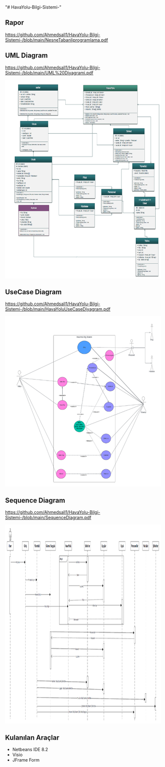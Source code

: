 "# HavaYolu-Bilgi-Sistemi-" 

<h2><a href="https://github.com/Ahmedsall1/HavaYolu-Bilgi-Sistemi-/blob/main/NesneTabanliprogramlama.pdf"></a>Rapor</h2>

<a>https://github.com/Ahmedsall1/HavaYolu-Bilgi-Sistemi-/blob/main/NesneTabanliprogramlama.pdf</a>

<h2> UML Diagram </h2>

<a>https://github.com/Ahmedsall1/HavaYolu-Bilgi-Sistemi-/blob/main/UML%20Diyagrami.pdf</a>

<img src="https://github.com/Ahmedsall1/HavaYolu-Bilgi-Sistemi-/blob/main/foto/Screenshot%202024-04-03%20100524.png" width="675" height="641" >

<h2> UseCase Diagram </h2>

<a>https://github.com/Ahmedsall1/HavaYolu-Bilgi-Sistemi-/blob/main/HavaYoluUseCaseDiyagram.pdf</a>

<img src="https://github.com/Ahmedsall1/HavaYolu-Bilgi-Sistemi-/blob/main/foto/Screenshot%202024-04-03%20100755.png" width="1196" height="550">

<h2> Sequence Diagram </h2>

<a>https://github.com/Ahmedsall1/HavaYolu-Bilgi-Sistemi-/blob/main/SequenceDiagram.pdf</a>

<img src="https://github.com/Ahmedsall1/HavaYolu-Bilgi-Sistemi-/blob/main/foto/Screenshot%202024-04-03%20100708.png" width="801" height="643">

<h2> Kulanılan Araçlar </h2>
<ul>
    <li> Netbeans IDE 8.2 </li>
    <li> Visio </li>
    <li> JFrame Form </li>
</ul>



